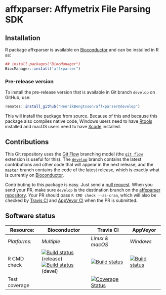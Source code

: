 # affxparser: Affymetrix File Parsing SDK


## Installation
R package affxparser is available on [Bioconductor](https://www.bioconductor.org/packages/devel/bioc/html/affxparser.html) and can be installed in R as:

```r
## install.packages("BiocManager")
BiocManager::install("affxparser")
```

### Pre-release version

To install the pre-release version that is available in Git branch `develop` on GitHub, use:
```r
remotes::install_github("HenrikBengtsson/affxparser@develop")
```
This will install the package from source.  Because of this and because this package also compiles native code, Windows users need to have [Rtools](https://cran.r-project.org/bin/windows/Rtools/) installed and macOS users need to have [Xcode](https://developer.apple.com/xcode/) installed.




## Contributions

This Git repository uses the [Git Flow](http://nvie.com/posts/a-successful-git-branching-model/) branching model (the [`git flow`](https://github.com/petervanderdoes/gitflow-avh) extension is useful for this).  The [`develop`](https://github.com/HenrikBengtsson/affxparser/tree/develop) branch contains the latest contributions and other code that will appear in the next release, and the [`master`](https://github.com/HenrikBengtsson/affxparser) branch contains the code of the latest release, which is exactly what is currently on [Bioconductor](https://www.bioconductor.org/packages/devel/bioc/html/affxparser.html).

Contributing to this package is easy.  Just send a [pull request](https://help.github.com/articles/using-pull-requests/).  When you send your PR, make sure `develop` is the destination branch on the [affxparser repository](https://github.com/HenrikBengtsson/affxparser).  Your PR should pass `R CMD check --as-cran`, which will also be checked by <a href="https://travis-ci.org/HenrikBengtsson/affxparser">Travis CI</a> and <a href="https://ci.appveyor.com/project/HenrikBengtsson/affxparser">AppVeyor CI</a> when the PR is submitted.


## Software status

| Resource:     | Bioconductor        | Travis CI       | AppVeyor         |
| ------------- | ------------------- | --------------- | ---------------- |
| _Platforms:_  | _Multiple_          | _Linux & macOS_ | _Windows_        |
| R CMD check   | <a href="https://bioconductor.org/checkResults/release/bioc-LATEST/affxparser/"><img border="0" src="https://bioconductor.org/shields/build/release/bioc/affxparser.svg" alt="Build status"></a> (release)</br><a href="https://bioconductor.org/checkResults/devel/bioc-LATEST/affxparser/"><img border="0" src="https://bioconductor.org/shields/build/devel/bioc/affxparser.svg" alt="Build status"></a> (devel) | <a href="https://travis-ci.org/HenrikBengtsson/affxparser"><img src="https://travis-ci.org/HenrikBengtsson/affxparser.svg" alt="Build status"></a>   | <a href="https://ci.appveyor.com/project/HenrikBengtsson/affxparser"><img src="https://ci.appveyor.com/api/projects/status/github/HenrikBengtsson/affxparser?svg=true" alt="Build status"></a> |
| Test coverage |                     | <a href="https://codecov.io/gh/HenrikBengtsson/affxparser"><img src="https://codecov.io/gh/HenrikBengtsson/affxparser/branch/develop/graph/badge.svg" alt="Coverage Status"/></a>     |                  |

